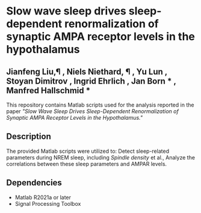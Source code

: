 # Slow wave sleep drives sleep-dependent renormalization of synaptic AMPA receptor levels in the hypothalamus

## Jianfeng Liu,¶ , Niels Niethard, ¶ , Yu Lun , Stoyan Dimitrov , Ingrid Ehrlich , Jan Born * , Manfred Hallschmid *

This repository contains Matlab scripts used for the analysis reported in the paper *"Slow Wave Sleep Drives Sleep-Dependent Renormalization of Synaptic AMPA Receptor Levels in the Hypothalamus."*

## Description

The provided Matlab scripts were utilized to:
  Detect sleep-related parameters during NREM sleep, including _Spindle density_ et al., 
  Analyze the correlations between these sleep parameters and AMPAR levels.

## Dependencies

- Matlab R2021a or later
- Signal Processing Toolbox
